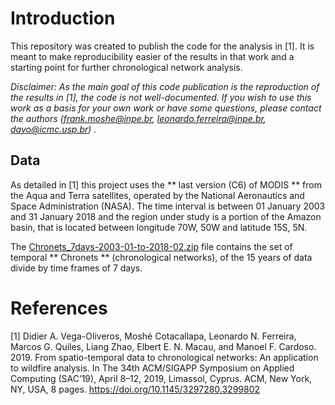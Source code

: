 # Introduction

This repository was created to publish the code for the analysis in [1]. It is meant to make reproducibility easier of the results in that work and a starting point for further chronological network analysis.

*Disclaimer: As the main goal of this code publication is the reproduction of the results in [1], the code is not well-documented. If you wish to use this work as a basis for your own work or have some questions, please contact the authors (frank.moshe@inpe.br, leonardo.ferreira@inpe.br, davo@icmc.usp.br) .*


## Data

As detailed in [1] this project uses the ** last version (C6) of MODIS ** from the Aqua and Terra satellites, operated by the National Aeronautics and Space Administration (NASA). The time interval is between 01 January 2003 and 31 January 2018 and the region under study is a portion of the Amazon basin, that is located between longitude 70W, 50W and latitude 15S, 5N. 

The [Chronets_7days-2003-01-to-2018-02.zip](Chronets_7days-2003-01-to-2018-02.zip) file contains the set of temporal ** Chronets ** (chronological networks), of the 15 years of data divide by time frames of 7 days.


# References

[1] Didier A. Vega-Oliveros, Moshé Cotacallapa, Leonardo N. Ferreira, Marcos G. Quiles, Liang Zhao, Elbert E. N. Macau, and Manoel F. Cardoso. 2019. From spatio-temporal data to chronological networks: An application to wildfire analysis. In The 34th ACM/SIGAPP Symposium on Applied Computing (SAC’19), April 8–12, 2019, Limassol, Cyprus. ACM, New York, NY, USA, 8 pages. https://doi.org/10.1145/3297280.3299802
